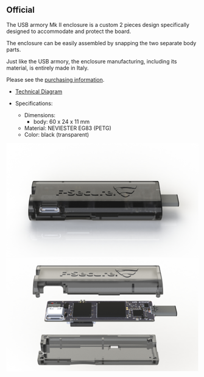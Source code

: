 ## Official

The USB armory Mk II enclosure is a custom 2 pieces design specifically
designed to accommodate and protect the board.

The enclosure can be easily assembled by snapping the two separate body parts.

Just like the USB armory, the enclosure manufacturing, including its material,
is entirely made in Italy.

Please see the [purchasing information](https://github.com/usbarmory/usbarmory/wiki/Ordering-information).

* [Technical Diagram](https://github.com/usbarmory/usbarmory/blob/master/hardware/mark-two/enclosure_diagram-20191007.pdf)

* Specifications:
  * Dimensions:
    * body: 60 x 24 x 11 mm
  * Material: NEVIESTER EG83 (PETG)
  * Color: black (transparent)

![Enclosure Rendering](images/armory-mark-two-enclosure.jpg)
![Exploded Enclosure Renderings](images/armory-mark-two-enclosure-exploded.jpg)
